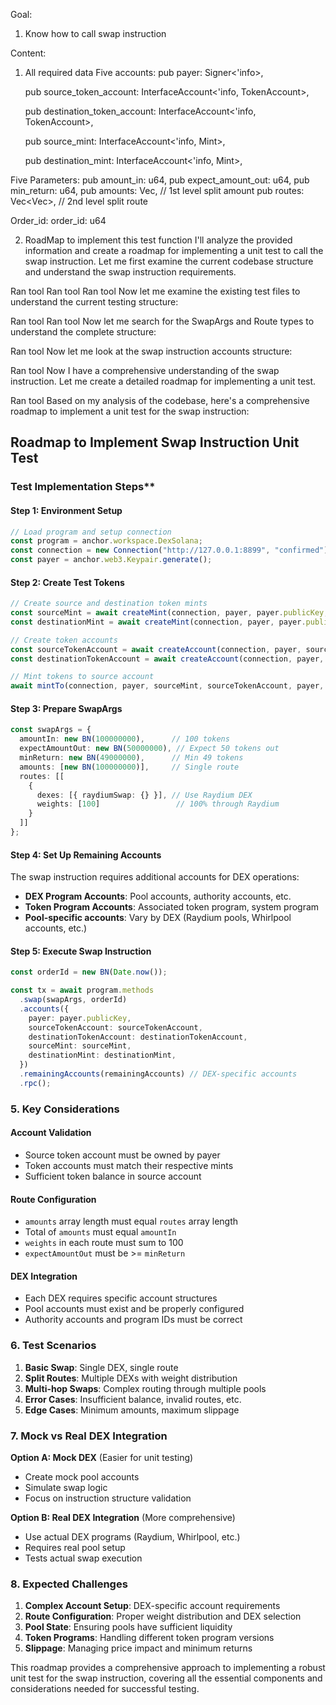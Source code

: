 Goal: 
1. Know how to call swap instruction

Content:
1. All required data
Five accounts: 
    pub payer: Signer<'info>,

    pub source_token_account: InterfaceAccount<'info, TokenAccount>,

    pub destination_token_account: InterfaceAccount<'info, TokenAccount>,

    pub source_mint: InterfaceAccount<'info, Mint>,

    pub destination_mint: InterfaceAccount<'info, Mint>,

Five Parameters:
        pub amount_in: u64,
        pub expect_amount_out: u64,
        pub min_return: u64,
        pub amounts: Vec<u64>,       // 1st level split amount
        pub routes: Vec<Vec<Route>>, // 2nd level split route

Order_id: 
      order_id: u64


2. RoadMap to implement this test function
I'll analyze the provided information and create a roadmap for implementing a unit test to call the swap instruction. Let me first examine the current codebase structure and understand the swap instruction requirements.

Ran tool
Ran tool
Ran tool
Now let me examine the existing test files to understand the current testing structure:

Ran tool
Ran tool
Now let me search for the SwapArgs and Route types to understand the complete structure:

Ran tool
Now let me look at the swap instruction accounts structure:

Ran tool
Now I have a comprehensive understanding of the swap instruction. Let me create a detailed roadmap for implementing a unit test.

Ran tool
Based on my analysis of the codebase, here's a comprehensive roadmap to implement a unit test for the swap instruction:

## **Roadmap to Implement Swap Instruction Unit Test**
### Test Implementation Steps**

#### **Step 1: Environment Setup**
```typescript
// Load program and setup connection
const program = anchor.workspace.DexSolana;
const connection = new Connection("http://127.0.0.1:8899", "confirmed");
const payer = anchor.web3.Keypair.generate();
```

#### **Step 2: Create Test Tokens**
```typescript
// Create source and destination token mints
const sourceMint = await createMint(connection, payer, payer.publicKey, null, 6);
const destinationMint = await createMint(connection, payer, payer.publicKey, null, 6);

// Create token accounts
const sourceTokenAccount = await createAccount(connection, payer, sourceMint, payer.publicKey);
const destinationTokenAccount = await createAccount(connection, payer, destinationMint, payer.publicKey);

// Mint tokens to source account
await mintTo(connection, payer, sourceMint, sourceTokenAccount, payer, 1000000000);
```

#### **Step 3: Prepare SwapArgs**
```typescript
const swapArgs = {
  amountIn: new BN(100000000),      // 100 tokens
  expectAmountOut: new BN(50000000), // Expect 50 tokens out
  minReturn: new BN(49000000),      // Min 49 tokens
  amounts: [new BN(100000000)],     // Single route
  routes: [[
    {
      dexes: [{ raydiumSwap: {} }], // Use Raydium DEX
      weights: [100]                 // 100% through Raydium
    }
  ]]
};
```

#### **Step 4: Set Up Remaining Accounts**
The swap instruction requires additional accounts for DEX operations:
- **DEX Program Accounts**: Pool accounts, authority accounts, etc.
- **Token Program Accounts**: Associated token program, system program
- **Pool-specific accounts**: Vary by DEX (Raydium pools, Whirlpool accounts, etc.)

#### **Step 5: Execute Swap Instruction**
```typescript
const orderId = new BN(Date.now());

const tx = await program.methods
  .swap(swapArgs, orderId)
  .accounts({
    payer: payer.publicKey,
    sourceTokenAccount: sourceTokenAccount,
    destinationTokenAccount: destinationTokenAccount,
    sourceMint: sourceMint,
    destinationMint: destinationMint,
  })
  .remainingAccounts(remainingAccounts) // DEX-specific accounts
  .rpc();
```

### **5. Key Considerations**

#### **Account Validation**
- Source token account must be owned by payer
- Token accounts must match their respective mints
- Sufficient token balance in source account

#### **Route Configuration**
- `amounts` array length must equal `routes` array length
- Total of `amounts` must equal `amountIn`
- `weights` in each route must sum to 100
- `expectAmountOut` must be >= `minReturn`

#### **DEX Integration**
- Each DEX requires specific account structures
- Pool accounts must exist and be properly configured
- Authority accounts and program IDs must be correct

### **6. Test Scenarios**

1. **Basic Swap**: Single DEX, single route
2. **Split Routes**: Multiple DEXs with weight distribution
3. **Multi-hop Swaps**: Complex routing through multiple pools
4. **Error Cases**: Insufficient balance, invalid routes, etc.
5. **Edge Cases**: Minimum amounts, maximum slippage

### **7. Mock vs Real DEX Integration**

**Option A: Mock DEX** (Easier for unit testing)
- Create mock pool accounts
- Simulate swap logic
- Focus on instruction structure validation

**Option B: Real DEX Integration** (More comprehensive)
- Use actual DEX programs (Raydium, Whirlpool, etc.)
- Requires real pool setup
- Tests actual swap execution

### **8. Expected Challenges**

1. **Complex Account Setup**: DEX-specific account requirements
2. **Route Configuration**: Proper weight distribution and DEX selection
3. **Pool State**: Ensuring pools have sufficient liquidity
4. **Token Programs**: Handling different token program versions
5. **Slippage**: Managing price impact and minimum returns

This roadmap provides a comprehensive approach to implementing a robust unit test for the swap instruction, covering all the essential components and considerations needed for successful testing.